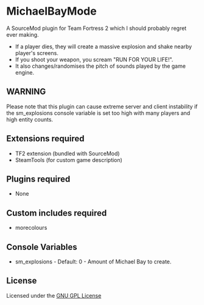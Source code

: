 MichaelBayMode
============
A SourceMod plugin for Team Fortress 2 which I should probably regret ever making. 

- If a player dies, they will create a massive explosion and shake nearby player's screens.
- If you shoot your weapon, you scream "RUN FOR YOUR LIFE!".
- It also changes/randomises the pitch of sounds played by the game engine.

## WARNING
Please note that this plugin can cause extreme server and client instability if the sm_explosions console variable is set too high with many players and high entity counts.

## Extensions required 
- TF2 extension (bundled with SourceMod)
- SteamTools (for custom game description)

## Plugins required
- None

## Custom includes required
- morecolours

## Console Variables
- sm_explosions <value> - Default: 0 - Amount of Michael Bay to create. 

## License
Licensed under the [GNU GPL License](LICENSE.md)